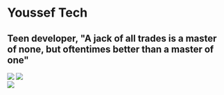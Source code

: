 # Youssef Tech
## Teen developer, "A jack of all trades is a master of none, but oftentimes better than a master of one"
<picture>
  <source
    srcset="https://github-readme-stats.vercel.app/api?username=yousseftechdev&show_icons=true&theme=nord&show=reviews,discussions_started,discussions_answered,prs_merged,prs_merged_percentage"
    media="(prefers-color-scheme: dark)"
  />
  <source
    srcset="https://github-readme-stats.vercel.app/api?username=yousseftechdev&show_icons=true&theme=light&show=reviews,discussions_started,discussions_answered,prs_merged,prs_merged_percentage"
    media="(prefers-color-scheme: light), (prefers-color-scheme: no-preference)"
  />
  <img src="https://github-readme-stats.vercel.app/api?username=yousseftech&show_icons=true" />
</picture>
<img src="https://github-readme-stats.hackclub.dev/api/wakatime?username=yousseftechdev&api_domain=hackatime.hackclub.com&theme=light&custom_title=Time+spent+on+VSCode+(since+November+of+2024)&layout=compact&cache_seconds=0&langs_count=8">
<br>
<img src="https://github-readme-stats.hackclub.dev/api/wakatime?username=441&api_domain=hackatime.hackclub.com&&custom_title=Hackatime+Stats&layout=compact&cache_seconds=0&langs_count=8&theme=transparent">



<!--
**yousseftechdev/yousseftechdev** is a ✨ _special_ ✨ repository because its `README.md` (this file) appears on your GitHub profile.

Here are some ideas to get you started:

- 🔭 I’m currently working on ...
- 🌱 I’m currently learning ...
- 👯 I’m looking to collaborate on ...
- 🤔 I’m looking for help with ...
- 💬 Ask me about ...
- 📫 How to reach me: ...
- 😄 Pronouns: ...
- ⚡ Fun fact: ...
-->
